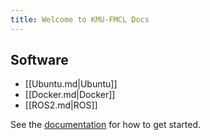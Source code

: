 ```yaml
---
title: Welcome to KMU-FMCL Docs
---
```


## Software
- [[Ubuntu.md|Ubuntu]]
- [[Docker.md|Docker]]
- [[ROS2.md|ROS]]

See the [documentation](https://quartz.jzhao.xyz) for how to get started.
